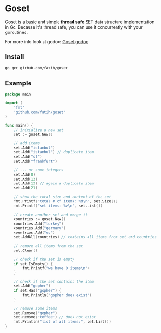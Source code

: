 # Goset

Goset is a basic and simple **thread safe** SET data structure implementation in
Go. Because it's thread safe, you can use it concurrently with your goroutines.

For more info look at godoc: [Goset godoc](http://godoc.org/github.com/fatih/goset)

## Install

```bash
go get github.com/fatih/goset
```

## Example

```go
package main

import (
	"fmt"
	"github.com/fatih/goset"
)

func main() {
	// initialize a new set
	set := goset.New()

	// add items
	set.Add("istanbul")
	set.Add("istanbul") // duplicate item
	set.Add("sf")
	set.Add("frankfurt")

	// ... or some integers
	set.Add(8)
	set.Add(13)
	set.Add(13) // again a duplicate item
	set.Add(21)

	// show the total size and content of the set
	fmt.Printf("total # of items: %d\n", set.Size())
	fmt.Printf("set items: %v\n", set.List())

	// create another set and merge it
	countries := goset.New()
	countries.Add("turkey")
	countries.Add("germany")
	countries.Add("us")
	set.AddAll(countries) // contains all items from set and countries

	// remove all items from the set
	set.Clear()

	// check if the set is empty
	if set.IsEmpty() {
		fmt.Printf("we have 0 items\n")
	}

	// check if the set contains the item
	set.Add("gopher")
	if set.Has("gopher") {
		fmt.Println("gopher does exist")
	}

	// remove some items
	set.Remove("gopher")
	set.Remove("coffee") // does not exist
	fmt.Println("list of all items:", set.List())
}

```
